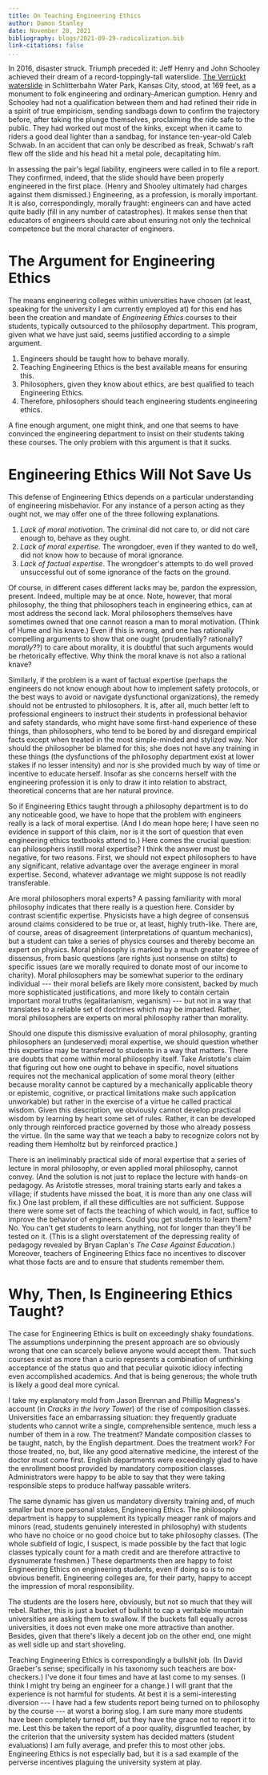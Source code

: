 ```yaml
---
title: On Teaching Engineering Ethics
author: Damon Stanley
date: November 28, 2021
bibliography: blogs/2021-09-29-radicalization.bib
link-citations: false
...
```


In 2016, disaster struck. Triumph preceded it: Jeff Henry and John Schooley achieved their dream of a record-toppingly-tall waterslide. [The Verrückt waterslide](https://www.theatlantic.com/video/index/595981/water-slide/) in Schlitterbahn Water Park, Kansas City, stood, at 169 feet, as a monument to folk engineering and ordinary-American gumption. Henry and Schooley had not a qualification between them and had refined their ride in a spirit of true empiricism, sending sandbags down to confirm the trajectory before, after taking the plunge themselves, proclaiming the ride safe to the public. They had worked out most of the kinks, except when it came to riders a good deal lighter than a sandbag, for instance ten-year-old Caleb Schwab. In an accident that can only be described as freak, Schwab's raft flew off the slide and his head hit a metal pole, decapitating him.

In assessing the pair's legal liability, engineers were called in to file a report. They confirmed, indeed, that the slide should have been properly engineered in the first place. (Henry and Shooley ultimately had charges against them dismissed.) Engineering, as a profession, is morally important. It is also, correspondingly, morally fraught: engineers can and have acted quite badly (fill in any number of catastrophes). It makes sense then that educators of engineers should care about ensuring not only the technical competence but the moral character of engineers.

# The Argument for Engineering Ethics

The means engineering colleges within universities have chosen (at least, speaking for the university I am currently employed at) for this end has been the creation and mandate of *Engineering Ethics* courses to their students, typically outsourced to the philosophy department. This program, given what we have just said, seems justified according to a simple argument.

1. Engineers should be taught how to behave morally.
2. Teaching Engineering Ethics is the best available means for ensuring this.
3. Philosophers, given they know about ethics, are best qualified to teach Engineering Ethics.
4. Therefore, philosophers should teach engineering students engineering ethics.

A fine enough argument, one might think, and one that seems to have convinced the engineering department to insist on their students taking these courses. The only problem with this argument is that it sucks.

# Engineering Ethics Will Not Save Us

This defense of Engineering Ethics depends on a particular understanding of engineering misbehavior. For any instance of a person acting as they ought not, we may offer one of the three following explanations.

1. *Lack of moral motivation*. The criminal did not care to, or did not care enough to, behave as they ought.
2. *Lack of moral expertise*. The wrongdoer, even if they wanted to do well, did not know how to because of moral ignorance.
3. *Lack of factual expertise*. The wrongdoer's attempts to do well proved unsuccessful out of some ignorance of the facts on the ground.

Of course, in different cases different lacks may be, pardon the expression, present. Indeed, multiple may be at once. Note, however, that moral philosophy, the thing that philosophers teach in engineering ethics, can at most address the second lack. Moral philosophers themselves have sometimes owned that one cannot reason a man to moral motivation. (Think of Hume and his knave.) Even if this is wrong, and one has rationally compelling arguments to show that one ought (prudentially? rationally? *morally*??) to care about morality, it is doubtful that such arguments would be rhetorically effective. Why think the moral knave is not also a rational knave?

Similarly, if the problem is a want of factual expertise (perhaps the engineers do not know enough about how to implement safety protocols, or the best ways to avoid or navigate dysfunctional organizations), the remedy should not be entrusted to philosophers. It is, after all, much better left to professional engineers to instruct their students in professional behavior and safety standards, who might have some first-hand experience of these things, than philosophers, who tend to be bored by and disregard empirical facts except when treated in the most simple-minded and stylized way. Nor should the philosopher be blamed for this; she does not have any training in these things (the dysfunctions of the philosophy department exist at lower stakes if no lesser intensity) and nor is she provided much by way of time or incentive to educate herself. Insofar as she concerns herself with the engineering profession it is only to draw it into relation to abstract, theoretical concerns that are her natural province.

So if Engineering Ethics taught through a philosophy department is to do any noticeable good, we have to hope that the problem with engineers really is a lack of moral expertise. (And I do mean hope here; I have seen no evidence in support of this claim, nor is it the sort of question that even engineering ethics textbooks attend to.) Here comes the crucial question: can philosophers instill moral expertise? I think the answer must be negative, for two reasons. First, we should not expect philosophers to have any significant, relative advantage over the average engineer in moral expertise. Second, whatever advantage we might suppose is not readily transferable.

Are moral philosophers moral experts? A passing familiarity with moral philosophy indicates that there really is a question here. Consider by contrast scientific expertise. Physicists have a high degree of consensus around claims considered to be true or, at least, highly truth-like. There are, of course, areas of disagreement (interpretations of quantum mechanics), but a student can take a series of physics courses and thereby become an expert on physics. Moral philosophy is marked by a much greater degree of dissensus, from basic questions (are rights just nonsense on stilts) to specific issues (are we morally required to donate most of our income to charity). Moral philosophers may be somewhat superior to the ordinary individual --- their moral beliefs are likely more consistent, backed by much more sophisticated justifications, and more likely to contain certain important moral truths (egalitarianism, veganism) --- but not in a way that translates to a reliable set of doctrines which may be imparted. Rather, moral philosophers are experts on moral philosophy rather than morality.

Should one dispute this dismissive evaluation of moral philosophy, granting philosophers an (undeserved) moral expertise, we should question whether this expertise may be transfered to students in a way that matters. There are doubts that come within moral philosophy itself. Take Aristotle's claim that figuring out how one ought to behave in specific, novel situations requires not the mechanical application of some moral theory (either because morality cannot be captured by a mechanically applicable theory or epistemic, cognitive, or practical limitations make such application unworkable) but rather in the exercise of a virtue he called practical wisdom. Given this description, we obviously cannot develop practical wisdom by learning by heart some set of rules. Rather, it can be developed only through reinforced practice governed by those who already possess the virtue. (In the same way that we teach a baby to recognize colors not by reading them Hemholtz but by reinforced practice.)

There is an ineliminably practical side of moral expertise that a series of lecture in moral philosophy, or even applied moral philosophy, cannot convey. (And the solution is not just to replace the lecture with hands-on pedagogy. As Aristotle stresses, moral training starts early and takes a village; if students have missed the boat, it is more than any one class will fix.) One last problem, if all these difficulties are not sufficient. Suppose there were some set of facts the teaching of which would, in fact, suffice to improve the behavior of engineers. Could you get students to learn them? No. You can't get students to learn anything, not for longer than they'll be tested on it. (This is a slight overstatement of the depressing reality of pedagogy revealed by Bryan Caplan's *The Case Against Education*.) Moreover, teachers of Engineering Ethics face no incentives to discover what those facts are and to ensure that students remember them.

# Why, Then, Is Engineering Ethics Taught?

The case for Engineering Ethics is built on exceedingly shaky foundations. The assumptions underpinning the present approach are so obviously wrong that one can scarcely believe anyone would accept them. That such courses exist as more than a curio represents a combination of unthinking acceptance of the status quo and that peculiar quixotic idiocy infecting even accomplished academics. And that is being generous; the whole truth is likely a good deal more cynical.

I take my explanatory mold from Jason Brennan and Phillip Magness's account (in *Cracks in the Ivory Tower*) of the rise of composition classes. Universities face an embarrassing situation: they frequently graduate students who cannot write a single, comprehensible sentence, much less a number of them in a row. The treatment? Mandate composition classes to be taught, natch, by the English department. Does the treatment work? For those treated, no, but, like any good alternative medicine, the interest of the doctor must come first. English departments were exceedingly glad to have the enrollment boost provided by mandatory composition classes. Administrators were happy to be able to say that they were taking responsible steps to produce halfway passable writers.

The same dynamic has given us mandatory diversity training and, of much smaller but more personal stakes, Engineering Ethics. The philosophy department is happy to supplement its typically meager rank of majors and minors (read, students genuinely interested in philosophy) with students who have no choice or no good choice but to take philosophy classes. (The whole subfield of logic, I suspect, is made possible by the fact that logic classes typically count for a math credit and are therefore attractive to dysnumerate freshmen.) These departments then are happy to foist Engineering Ethics on engineering students, even if doing so is to no obvious benefit. Engineering colleges are, for their party, happy to accept the impression of moral responsibility. 

The students are the losers here, obviously, but not so much that they will rebel. Rather, this is just a bucket of bullshit to cap a veritable mountain universities are asking them to swallow. If the buckets fall equally across universities, it does not even make one more attractive than another. Besides, given that there's likely a decent job on the other end, one might as well sidle up and start shoveling.

Teaching Engineering Ethics is correspondingly a bullshit job. (In David Graeber's sense; specifically in his taxonomy such teachers are box-checkers.) I've done it four times and have at last come to my senses. (I think I might try being an engineer for a change.) I will grant that the experience is not harmful for students. At best it is a semi-interesting diversion --- I have had a few students report being turned on to philosophy by the course --- at worst a boring slog. I am sure many more students have been completely turned off, but they have the grace not to report it to me. Lest this be taken the report of a poor quality, disgruntled teacher, by the criterion that the university system has decided matters (student evaluations) I am fully average, and prefer this to most other jobs. Engineering Ethics is not especially bad, but it is a sad example of the perverse incentives plaguing the university system at play.